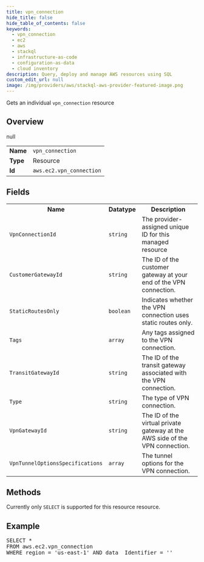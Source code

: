 ```yaml
---
title: vpn_connection
hide_title: false
hide_table_of_contents: false
keywords:
  - vpn_connection
  - ec2
  - aws
  - stackql
  - infrastructure-as-code
  - configuration-as-data
  - cloud inventory
description: Query, deploy and manage AWS resources using SQL
custom_edit_url: null
image: /img/providers/aws/stackql-aws-provider-featured-image.png
---
```

Gets an individual <code>vpn_connection</code> resource

## Overview
<table><tbody>
<tr><td><b>Name</b></td><td><code>vpn_connection</code></td></tr>
<tr><td><b>Type</b></td><td>Resource</td></tr>
null
<tr><td><b>Id</b></td><td><code>aws.ec2.vpn_connection</code></td></tr>
</tbody></table>

## Fields
<table><tbody>
<tr><th>Name</th><th>Datatype</th><th>Description</th></tr>
<tr><td><code>VpnConnectionId</code></td><td><code>string</code></td><td>The provider-assigned unique ID for this managed resource</td></tr><tr><td><code>CustomerGatewayId</code></td><td><code>string</code></td><td>The ID of the customer gateway at your end of the VPN connection.</td></tr><tr><td><code>StaticRoutesOnly</code></td><td><code>boolean</code></td><td>Indicates whether the VPN connection uses static routes only.</td></tr><tr><td><code>Tags</code></td><td><code>array</code></td><td>Any tags assigned to the VPN connection.</td></tr><tr><td><code>TransitGatewayId</code></td><td><code>string</code></td><td>The ID of the transit gateway associated with the VPN connection.</td></tr><tr><td><code>Type</code></td><td><code>string</code></td><td>The type of VPN connection.</td></tr><tr><td><code>VpnGatewayId</code></td><td><code>string</code></td><td>The ID of the virtual private gateway at the AWS side of the VPN connection.</td></tr><tr><td><code>VpnTunnelOptionsSpecifications</code></td><td><code>array</code></td><td>The tunnel options for the VPN connection.</td></tr>
</tbody></table>

## Methods
Currently only <code>SELECT</code> is supported for this resource resource.

## Example
<pre>
SELECT * 
FROM aws.ec2.vpn_connection
WHERE region = 'us-east-1' AND data__Identifier = '<VpnConnectionId>'
</pre>
